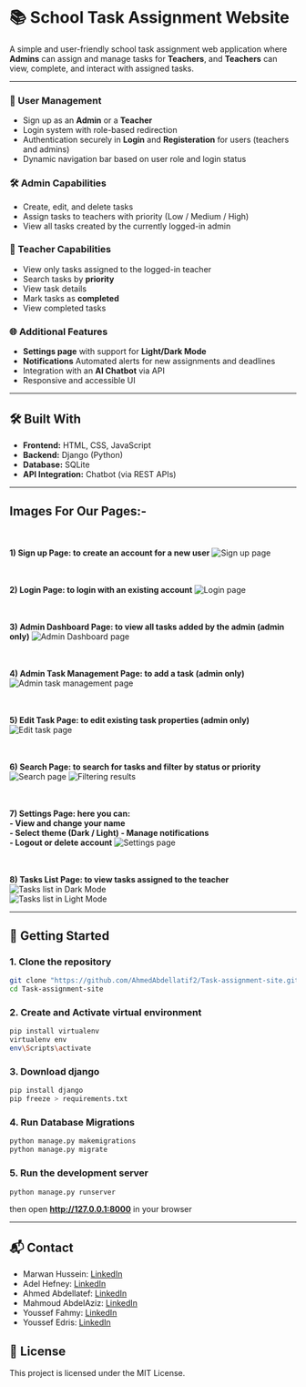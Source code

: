 # 📚 School Task Assignment Website

A simple and user-friendly school task assignment web application where **Admins** can assign and manage tasks for **Teachers**, and **Teachers** can view, complete, and interact with assigned tasks.

---

### 🔐 User Management
- Sign up as an **Admin** or a **Teacher**
- Login system with role-based redirection
- Authentication securely in **Login** and **Registeration** for users (teachers and admins)
- Dynamic navigation bar based on user role and login status

### 🛠️ Admin Capabilities
- Create, edit, and delete tasks
- Assign tasks to teachers with priority (Low / Medium / High)
- View all tasks created by the currently logged-in admin

### 📘 Teacher Capabilities
- View only tasks assigned to the logged-in teacher
- Search tasks by **priority**
- View task details
- Mark tasks as **completed**
- View completed tasks

### 🌐 Additional Features
- **Settings page** with support for **Light/Dark Mode**
- **Notifications** Automated alerts for new assignments and deadlines
- Integration with an **AI Chatbot** via API
- Responsive and accessible UI

---

## 🛠️ Built With

- **Frontend:** HTML, CSS, JavaScript
- **Backend:** Django (Python)
- **Database:** SQLite
- **API Integration:** Chatbot (via REST APIs)

---

## Images For Our Pages:-
<br><br>**1) Sign up Page: to create an account for a new user**
   ![Sign up page](Images/1.%20sign%20up.png)

<br><br>**2) Login Page: to login with an existing account**
   ![Login page](Images/1.%20login.png)

<br><br>**3) Admin Dashboard Page: to view all tasks added by the admin (admin only)**
   ![Admin Dashboard page](Images/2.%20admin%20dashboard.png)

<br><br>**4) Admin Task Management Page: to add a task (admin only)**
   ![Admin task management page](Images/2.%20admin%20task%20management.png)

<br><br>**5) Edit Task Page: to edit existing task properties (admin only)**
   ![Edit task page](Images/2.%20edit%20task.png)

<br><br>**6) Search Page: to search for tasks and filter by status or priority**
   ![Search page](Images/3.%20search.png)
   ![Filtering results](Images/3.%20search2.png)

<br><br>**7) Settings Page:
    here you can:  
       - View and change your name  
       - Select theme (Dark / Light)
       - Manage notifications  
       - Logout or delete account**
    ![Settings page](Images/4.%20settings.png)

<br><br>**8) Tasks List Page: to view tasks assigned to the teacher**
   ![Tasks list in Dark Mode](Images/5.%20tasks%20list%20darkMode.jpg)  
![Tasks list in Light Mode](Images/5.%20tasks%20list%20lightMode.jpg)

---

## 🚀 Getting Started

### 1. Clone the repository

```bash
git clone "https://github.com/AhmedAbdellatif2/Task-assignment-site.git"
cd Task-assignment-site
```

### 2. Create and Activate virtual environment
```bash
pip install virtualenv
virtualenv env
env\Scripts\activate
```
### 3. Download django
```bash
pip install django
pip freeze > requirements.txt
```

### 4. Run Database Migrations
 ```bash
 python manage.py makemigrations
 python manage.py migrate
 ```

### 5. Run the development server
```bash
python manage.py runserver
```

then open **http://127.0.0.1:8000** in your browser

---

## 📬 Contact
- Marwan Hussein: [LinkedIn](http://www.linkedin.com/in/marawan-hussein-568373314)
- Adel Hefney: [LinkedIn]()
- Ahmed Abdellatef: [LinkedIn](https://www.linkedin.com/in/ahmed-abdellatif-521b1b27b/)
- Mahmoud AbdelAziz: [LinkedIn]()
- Youssef Fahmy: [LinkedIn]()
- Youssef Edris: [LinkedIn](http://www.linkedin.com/in/yousif-edris)

## 📜 License
This project is licensed under the MIT License.
